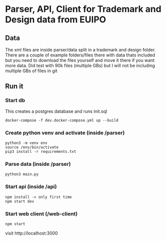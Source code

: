 # Parser, API, Client for Trademark and Design data from EUIPO

## Data

The xml files are inside parser/data split in a trademark and design folder.
There are a couple of example folders/files there with data thats included but you
need to download the files yourself and move it there if you want more data.
Did test with 90k files (multiple GBs) but I will not be including multiple GBs of files in git

## Run it

### Start db

This creates a postgres database and runs init.sql

```
docker-compose -f dev.docker-compose.yml up --build
```

### Create python venv and activate (inside /parser)

```
python3 -m venv env
source /env/bin/activate
pip3 install -r requirements.txt
```

### Parse data (inside /parser)

```
python3 main.py
```

### Start api (inside /api)

```
npm install -> only first time
npm start dev
```

### Start web client (/web-client)

```
npm start
```

visit http://localhost:3000
